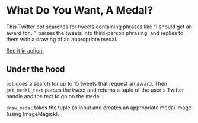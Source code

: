 # What Do You Want, A Medal?

This Twitter bot searches for tweets containing phrases like “I should get an award for...”, parses the tweets into third-person phrasing, and replies to them with a drawing of an appropriate medal.

[See it in action.](https://twitter.com/wdywam/)

## Under the hood

`bot` does a search for up to 15 tweets that request an award. Then `get_medal_text` parses the tweet and returns a tuple of the user's Twitter handle and the text to go on the medal.

`draw_medal` takes the tuple as input and creates an appropriate medal image (using ImageMagick).
